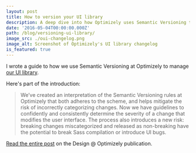 ```yaml
---
layout: post
title: How to version your UI library
description: A deep dive into how Optimizely uses Semantic Versioning to release updates to their UI library.
date: '2016-05-04T00:00:00.000Z'
path: /blog/versioning-ui-library/
image_src: ./oui-changelog.png
image_alt: Screenshot of Optimizely's UI library changelog
is_featured: true
---
```


I wrote a guide to how we use Semantic Versioning at Optimizely to manage [our UI library](https://github.com/optimizely/oui).

Here's part of the introduction:

> We’ve created an interpretation of the Semantic Versioning rules at Optimizely that both adheres to the scheme, and helps mitigate the risk of incorrectly categorizing changes. Now we have guidelines to confidently and consistently determine the severity of a change that modifies the user interface. The process also introduces a new risk: breaking changes miscategorized and released as non-breaking have the potential to break Sass compilation or introduce UI bugs.

[Read the entire post](https://medium.com/design-optimizely/how-to-version-your-ui-library-1c7a1b7ee23a) on the Design @ Optimizely publication.
